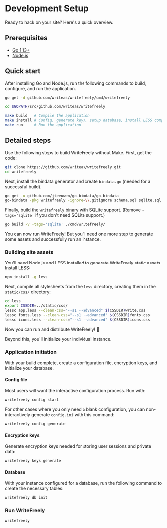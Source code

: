 # Development Setup

Ready to hack on your site? Here's a quick overview.

## Prerequisites

* [Go 1.13+](https://golang.org/dl/)
* [Node.js](https://nodejs.org/en/download/)

## Quick start

After installing Go and Node.js, run the following commands to build, configure, and run the application.

```bash
go get -d github.com/writeas/writefreely/cmd/writefreely

cd $GOPATH/src/github.com/writeas/writefreely

make build   # Compile the application
make install # Config, generate keys, setup database, install LESS compiler
make run     # Run the application
```

## Detailed steps

Use the following steps to build WriteFreely without Make. First, get the code:

```bash
git clone https://github.com/writeas/writefreely.git
cd writefreely
```

Next, install the bindata generator and create `bindata.go` (needed for a successful build).

```bash
go get -u github.com/jteeuwen/go-bindata/go-bindata
go-bindata -pkg writefreely -ignore=\\.gitignore schema.sql sqlite.sql
```

Finally, build the `writefreely` binary with SQLite support. (Remove `-tags='sqlite'` if you don't need SQLite support.)

```bash
go build -v -tags='sqlite' ./cmd/writefreely/
```

You can now run WriteFreely! But you'll need one more step to generate some assets and successfully run an instance.

### Building site assets

You'll need Node.js and LESS installed to generate WriteFreely static assets. Install LESS:

```bash
npm install -g less
```

Next, compile all stylesheets from the `less` directory, creating them in the `static/css/` directory:

```bash
cd less
export CSSDIR=../static/css/
lessc app.less --clean-css="--s1 --advanced" $(CSSDIR)write.css
lessc fonts.less --clean-css="--s1 --advanced" $(CSSDIR)fonts.css
lessc icons.less --clean-css="--s1 --advanced" $(CSSDIR)icons.css
```

Now you can run and distribute WriteFreely! 🎉

Beyond this, you'll initialize your individual instance.

### Application initiation

With your build complete, create a configuration file, encryption keys, and initialize your database.

#### Config file

Most users will want the interactive configuration process. Run with:

```bash
writefreely config start
```

For other cases where you only need a blank configuration, you can non-interactively generate `config.ini` with this command:

```bash
writefreely config generate
```

#### Encryption keys

Generate encryption keys needed for storing user sessions and private data:

```bash
writefreely keys generate
```

#### Database

With your instance configured for a database, run the following command to create the necessary tables:

```bash
writefreely db init
```

### Run WriteFreely

```bash
writefreely
```
